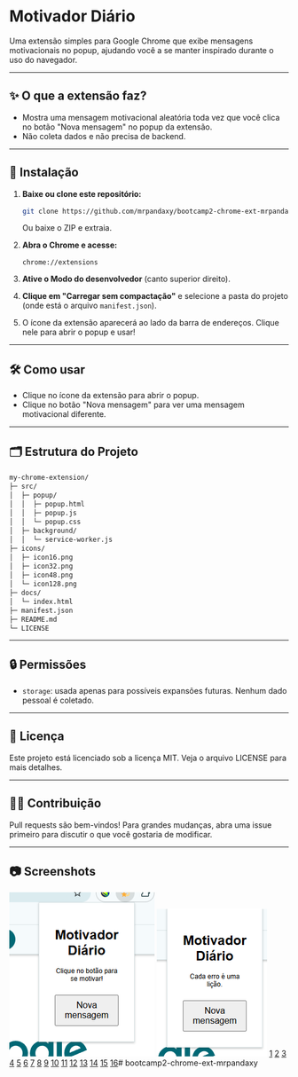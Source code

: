# Motivador Diário

Uma extensão simples para Google Chrome que exibe mensagens motivacionais no popup, ajudando você a se manter inspirado durante o uso do navegador.

***

## ✨ O que a extensão faz?
- Mostra uma mensagem motivacional aleatória toda vez que você clica no botão "Nova mensagem" no popup da extensão.
- Não coleta dados e não precisa de backend.

***

## 🚀 Instalação

1. **Baixe ou clone este repositório:**
   ```bash
   git clone https://github.com/mrpandaxy/bootcamp2-chrome-ext-mrpandaxy.git
   ```
   Ou baixe o ZIP e extraia.

2. **Abra o Chrome e acesse:**
   ```
   chrome://extensions
   ```

3. **Ative o Modo do desenvolvedor** (canto superior direito).

4. **Clique em "Carregar sem compactação"** e selecione a pasta do projeto (onde está o arquivo `manifest.json`).

5. O ícone da extensão aparecerá ao lado da barra de endereços. Clique nele para abrir o popup e usar!

***

## 🛠️ Como usar
- Clique no ícone da extensão para abrir o popup.
- Clique no botão "Nova mensagem" para ver uma mensagem motivacional diferente.

***

## 🗂️ Estrutura do Projeto
```
my-chrome-extension/
├─ src/
│  ├─ popup/
│  │  ├─ popup.html
│  │  ├─ popup.js
│  │  └─ popup.css
│  ├─ background/
│  │  └─ service-worker.js
├─ icons/
│  ├─ icon16.png
│  ├─ icon32.png
│  ├─ icon48.png
│  └─ icon128.png
├─ docs/
│  └─ index.html
├─ manifest.json
├─ README.md
└─ LICENSE
```

***

## 🔒 Permissões
- `storage`: usada apenas para possíveis expansões futuras. Nenhum dado pessoal é coletado.

***

## 📄 Licença
Este projeto está licenciado sob a licença MIT. Veja o arquivo LICENSE para mais detalhes.

***

## 🙋‍♂️ Contribuição
Pull requests são bem-vindos! Para grandes mudanças, abra uma issue primeiro para discutir o que você gostaria de modificar.

***

## 📷 Screenshots
![imagemInicial](telaInicial.png)
![exDeRetorno](exdeRetorno.png)
[1](https://www.ndss-symposium.org/wp-content/uploads/2019/02/ndss2019_01B-4_Schwarz_paper.pdf)
[2](https://onlinelibrary.wiley.com/doi/10.1002/sec.1433)
[3](https://www.semanticscholar.org/paper/85164fc82cbefa647bd1502dbf0e771092290cfd)
[4](https://www.semanticscholar.org/paper/425c821e64176fcc80df8e0c76d04db1719c7fc0)
[5](https://www.semanticscholar.org/paper/4bd60b6f054d5de051b5b136214c2b3be6fc1328)
[6](https://www.semanticscholar.org/paper/f3bb73021829ca540c7eb237aa5e4e95ba544d6e)
[7](https://www.semanticscholar.org/paper/14af0ec9aeba95d9e10b9fb2b3b2b1bbccbc8d94)
[8](http://link.springer.com/10.1007/BF00741633)
[9](https://ieeexplore.ieee.org/document/8812028/)
[10](https://nv.nltu.edu.ua/index.php/journal/article/view/2088)
[11](https://arxiv.org/html/2407.21621v1)
[12](https://arxiv.org/pdf/2311.18057.pdf)
[13](https://arxiv.org/pdf/2312.03250.pdf)
[14](http://arxiv.org/pdf/1802.08391.pdf)
[15](http://arxiv.org/pdf/2412.00726.pdf)
[16](https://pmc.ncbi.nlm.nih.gov/articles/PMC5018380/)# bootcamp2-chrome-ext-mrpandaxy